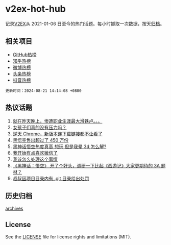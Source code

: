# v2ex-hot-hub

 记录[V2EX](https://www.v2ex.com/)从 2021-01-06 日至今的热门话题。每小时抓取一次数据，按天[归档](archives)。
 
 ## 相关项目

- [GitHub热榜](https://github.com/lonnyzhang423/github-hot-hub)
- [知乎热榜](https://github.com/lonnyzhang423/zhihu-hot-hub)
- [微博热榜](https://github.com/lonnyzhang423/weibo-hot-hub)
- [头条热榜](https://github.com/lonnyzhang423/toutiao-hot-hub)
- [抖音热榜](https://github.com/lonnyzhang423/douyin-hot-hub)


 `更新时间：2024-08-21 14:14:08 +0800`

## 热议话题

1. [就在昨天晚上，惨遭职业生涯最大滑铁卢。。。](https://www.v2ex.com/t/1066618)
1. [女孩子们真的没有压力吗？](https://www.v2ex.com/t/1066593)
1. [逆天 Chrome，新版本连下载链接都不让看了](https://www.v2ex.com/t/1066450)
1. [黑悟空售出超过了 450 万份](https://www.v2ex.com/t/1066615)
1. [黑神话悟空热度真高,想玩,但是我晕 3d,怎么解?](https://www.v2ex.com/t/1066421)
1. [我开始有点喜欢微信了](https://www.v2ex.com/t/1066554)
1. [我该怎么处理这个事情](https://www.v2ex.com/t/1066688)
1. [《黑神话：悟空》 开了个好头，调研一下比起《西游记》大家更期待的 3A 题材？](https://www.v2ex.com/t/1066654)
1. [叔叔因项目目录内有 .git 目录给出处罚](https://www.v2ex.com/t/1066609)

## 历史归档

[archives](archives)

## License

See the [LICENSE](LICENSE) file for license rights and limitations (MIT).
